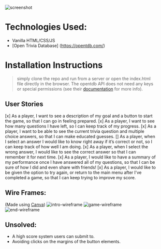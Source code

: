 ![screenshot](images/game-screenshot)

# Technologies Used:

- Vanilla HTML/CSS/JS
- [Open Trivia Database] (https://opentdb.com/)

# Installation Instructions

> simply clone the repo and run from a server or open the index.html file directly in the browser. The opentdb API does not need any keys or special permissions (see their [documentation](https://opentdb.com/api_config.php) for more info).

## User Stories

[x] As a player, I want to see a description of my goal and a button to start the game, so that I can go in feeling prepared.
[x] As a player, I want to see how many questions I have left, so I can keep track of my progress.
[x] As a player, I want to be able to see the current trivia question and multiple choice answers, so that I can make educated guesses.
[] As a player, when I select an answer I would like to know right away if it’s correct or not, so I can keep track of how well I am doing.
[x] As a player, when I select the wrong answer, I would like to see the correct answer so that I can remember it for next time.
[x] As a player, I would like to have a summary of my performance once I have answered all of my questions, so that I can be sure of how I did and even share with friends!
[x] As a player, I would like to be given the option to try again, or return to the main menu after I've completed a game, so that I can keep trying to improve my score.

## Wire Frames:

(Made using [Canva](canva.com))
![intro-wireframe](https://media.git.generalassemb.ly/user/30893/files/ab86d380-0947-11eb-8bf3-fc8948a6eeb1)
![game-wireframe](https://media.git.generalassemb.ly/user/30893/files/ae81c400-0947-11eb-8317-522d7aea39f0)
![end-wireframe](https://media.git.generalassemb.ly/user/30893/files/a88be300-0947-11eb-96de-f4449f398230)

## Unsolved:

- A high score system users can submit to.
- Avoiding clicks on the margins of the button elements.
